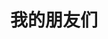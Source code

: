 ---
layout: friends # 必须
title: 我的朋友们 # 可选，这是友链页的标题
cover: true
sidebar: [blogger, lastupdate, tagcloud, webinfo]
---